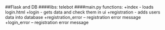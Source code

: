 ##Flask and DB
####libs:
telebot
####main.py functions:
+index - loads login.html
+login - gets data and check them in ui
+registration - adds users data into database
+registration_error – registration error message
+login_error – registration error message
